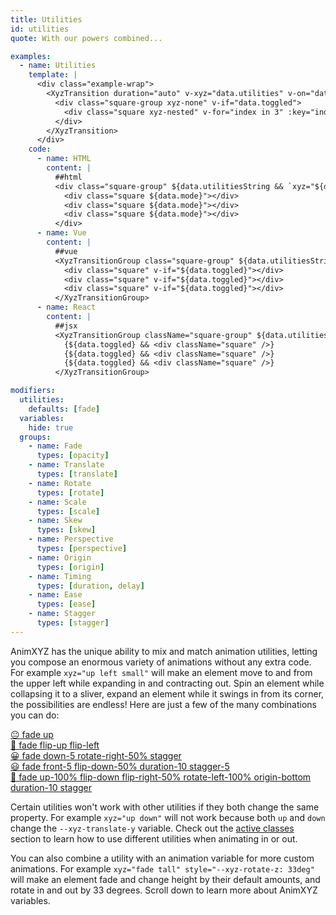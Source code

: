 ```yaml
---
title: Utilities
id: utilities
quote: With our powers combined...

examples:
  - name: Utilities
    template: |
      <div class="example-wrap">
        <XyzTransition duration="auto" v-xyz="data.utilities" v-on="data.listeners">
          <div class="square-group xyz-none" v-if="data.toggled">
            <div class="square xyz-nested" v-for="index in 3" :key="index"></div>
          </div>
        </XyzTransition>
      </div>
    code:
      - name: HTML
        content: |
          ##html
          <div class="square-group" ${data.utilitiesString && `xyz="${data.utilitiesString}"`}>
            <div class="square ${data.mode}"></div>
            <div class="square ${data.mode}"></div>
            <div class="square ${data.mode}"></div>
          </div>
      - name: Vue
        content: |
          ##vue
          <XyzTransitionGroup class="square-group" ${data.utilitiesString && `xyz="${data.utilitiesString}"`}>
            <div class="square" v-if="${data.toggled}"></div>
            <div class="square" v-if="${data.toggled}"></div>
            <div class="square" v-if="${data.toggled}"></div>
          </XyzTransitionGroup>
      - name: React
        content: |
          ##jsx
          <XyzTransitionGroup className="square-group" ${data.utilitiesString && `xyz="${data.utilitiesString}"`}>
            {${data.toggled} && <div className="square" />}
            {${data.toggled} && <div className="square" />}
            {${data.toggled} && <div className="square" />}
          </XyzTransitionGroup>

modifiers:
  utilities:
    defaults: [fade]
  variables:
    hide: true
  groups:
    - name: Fade
      types: [opacity]
    - name: Translate
      types: [translate]
    - name: Rotate
      types: [rotate]
    - name: Scale
      types: [scale]
    - name: Skew
      types: [skew]
    - name: Perspective
      types: [perspective]
    - name: Origin
      types: [origin]
    - name: Timing
      types: [duration, delay]
    - name: Ease
      types: [ease]
    - name: Stagger
      types: [stagger]
---
```


AnimXYZ has the unique ability to mix and match animation utilities, letting you compose an enormous variety of animations without any extra code. For example `xyz="up left small"` will make an element move to and from the upper left while expanding in and contracting out. Spin an element while collapsing it to a sliver, expand an element while it swings in from its corner, the possibilities are endless! Here are just a few of the many combinations you can do:

[😐 fade up](?tab=examples&utilities=fade;up#utilities)  
[🙂 fade flip-up flip-left](?tab=examples&utilities=fade;flip-up;flip-left#utilities)  
[😀 fade down-5 rotate-right-50% stagger](?tab=examples&utilities=fade;down-5;rotate-right-50%;stagger#utilities)  
[😃 fade front-5 flip-down-50% duration-10 stagger-5](?tab=examples&utilities=fade;front-5;flip-down-50%;duration-10;stagger-5#utilities)  
[🤪 fade up-100% flip-down flip-right-50% rotate-left-100% origin-bottom duration-10 stagger](?tab=examples&utilities=fade;up-100%;flip-down;flip-right-50%;rotate-left-100%;origin-bottom;duration-10;stagger#utilities)  

Certain utilities won't work with other utilities if they both change the same property. For example `xyz="up down"` will not work because both `up` and `down` change the `--xyz-translate-y` variable. Check out the [active classes](#active-classes) section to learn how to use different utilities when animating in or out.

You can also combine a utility with an animation variable for more custom animations. For example `xyz="fade tall" style="--xyz-rotate-z: 33deg"` will make an element fade and change height by their default amounts, and rotate in and out by 33 degrees. Scroll down to learn more about AnimXYZ variables.
